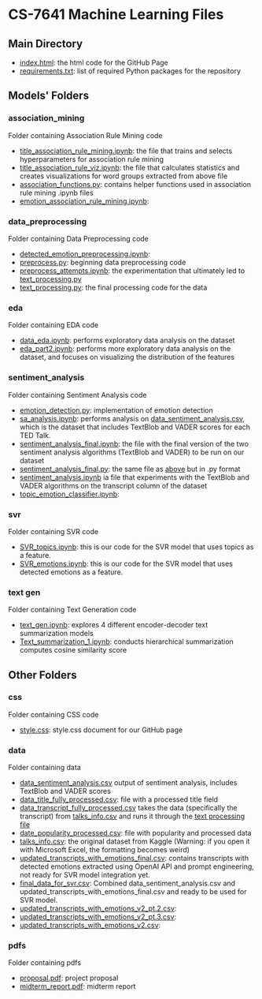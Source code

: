 # CS-7641 Machine Learning Files

## Main Directory

- [index.html](index.html): the html code for the GitHub Page
- [requirements.txt](requirements.txt): list of required Python packages for the repository


## Models' Folders

### association_mining
Folder containing Association Rule Mining code
- [title_association_rule_mining.ipynb](association_mining/title_association_rule_mining.ipynb): the file that trains and selects hyperparameters for association rule mining
- [title_association_rule_viz.ipynb](title_association_mining/association_rule_viz.ipynb): the file that calculates statistics and creates visualizations for word groups extracted from above file
- [association_functions.py](association_mining/association_functions.py): contains helper functions used in association rule mining .ipynb files
- [emotion_association_rule_mining.ipynb](association_mining/emotion_association_rule_mining.ipynb):

### data_preprocessing
Folder containing Data Preprocessing code
- [detected_emotion_preprocessing.ipynb](data_preprocessing/detected_emotion_preprocessing.ipynb):
- [preprocess.py](data_preprocessing/preprocess.py): beginning data preprocessing code
- [preprocess_attempts.ipynb](data_preprocessing/preprocess_attempts.ipynb): the experimentation that ultimately led to [text_processing.py](data_preprocessing/text_processing.py)
- [text_processing.py](data_preprocessing/text_processing.py): the final processing code for the data

### eda
Folder containing EDA code
- [data_eda.ipynb](eda/data_eda.ipynb): performs exploratory data analysis on the dataset
- [eda_part2.ipynb](eda/eda_part2.ipynb): performs more exploratory data analysis on the dataset, and focuses on visualizing the distribution of the features

### sentiment_analysis
Folder containing Sentiment Analysis code
- [emotion_detection.py](sentiment_analysis/emotion_detection.py): implementation of emotion detection
- [sa_analysis.ipynb](sentiment_analysis/sa_analysis.ipynb): performs analysis on [data_sentiment_analysis.csv](data/data_sentiment_analysis.csv), which is the dataset that includes TextBlob and VADER scores for each TED Talk.
- [sentiment_analysis_final.ipynb](sentiment_analysis/sentiment_analysis_final.ipynb): the file with the final version of the two sentiment analysis algorithms (TextBlob and VADER) to be run on our dataset
- [sentiment_analysis_final.py](sentiment_analysis/sentiment_analysis_final.py): the same file as [above](sentiment_analysis/sentiment_analysis_final.ipynb) but in .py format
- [sentiment_analysis.ipynb](sentiment_analysis/sentiment_analysis.ipynb) ia file that experiments with the TextBlob and VADER algorithms on the transcript column of the dataset
- [topic_emotion_classifier.ipynb](sentiment_analysis/topic_emotion_classifier.ipynb):

### svr
Folder containing SVR code
- [SVR_topics.ipynb](svr/SVR_topics.ipynb): this is our code for the SVR model that uses topics as a feature.
- [SVR_emotions.ipynb](svr/SVR_ChristinesVersion.ipynb): this is our code for the SVR model that uses detected emotions as a feature.

### text gen
Folder containing Text Generation code
- [text_gen.ipynb](text_gen/text_gen.ipynb): explores 4 different encoder-decoder text summarization models
- [Text_summarization_1.ipynb](text_gen/Text_summarization_1.ipynb): conducts hierarchical summarization computes cosine similarity score

## Other Folders

### css
Folder containing CSS code
- [style.css](css/style.css): style.css document for our GitHub page

### data
Folder containing data
- [data_sentiment_analysis.csv](data/data_sentiment_analysis.csv) output of sentiment analysis, includes TextBlob and VADER scores
- [data_title_fully_processed.csv](data/data_title_fully_processed.csv): file with a processed title field
- [data_transcript_fully_processed.csv](data/data_transcript_fully_processed.csv) takes the data (specifically the transcript) from [talks_info.csv](data/talks_info.csv) and runs it through the [text processing file](text_processing.py)
- [date_popularity_processed.csv](data/date_popularity_processed.csv): file with popularity and processed data
- [talks_info.csv](data/talks_info.csv): the original dataset from Kaggle (Warning: if you open it with Microsoft Excel, the formatting becomes weird)
- [updated_transcripts_with_emotions_final.csv](data/updated_transcripts_with_emotions_final.csv): contains transcripts with detected emotions extracted using OpenAI API and prompt engineering, not ready for SVR model integration yet.
- [final_data_for_svr.csv](data/final_data_for_svr.csv): Combined data_sentiment_analysis.csv and updated_transcripts_with_emotions_final.csv and ready to be used for SVR model.
- [updated_transcripts_with_emotions_v2_pt.2.csv](data/updated_transcripts_with_emotions_v2_pt.2.csv):
- [updated_transcripts_with_emotions_v2_pt.3.csv](data/updated_transcripts_with_emotions_v2_pt.3.csv):
- [updated_transcripts_with_emotions_v2.csv](data/updated_transcripts_with_emotions_v2.csv):

### pdfs
Folder containing pdfs
- [proposal.pdf](pdfs/proposal.pdf): project proposal
- [midterm_report.pdf](pdfs/midterm_report.pdf): midterm report

<!-- - [talks_info_noedits.csv](data/talks_info_noedits.csv) -->
<!-- - [dropna_processed.csv](data/dropna_processed.csv)
- [processed_no_text.csv](data/processed_no_text.csv) -->
